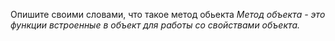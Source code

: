 Опишите своими словами, что такое метод обьекта
_Метод объекта - это функции встроенные в объект для работы со свойствами объекта._